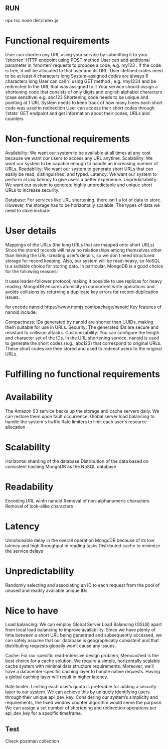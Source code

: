 ## RUN
npx tsc
node dist/index.js


# Functional requirements 

User can shorten any URL using your service by submitting it to your ‘/shorten’ HTTP endpoint using POST method
User can add additional parameter in ‘/shorten’ requests to propose a code, e.g. my123 . If the code is free, it will be allocated to that user and its URL.
User-defined codes need to be at least 4 characters long
System-assigned codes are always 6 characters long
User can call ‘/<short code>’ using GET method , e.g. /my1234 and be redirected to the URL that was assigned to it
Your service should assign a shortening code that consists of only digits and english alphabet characters (case sensitive) e.g. abc123
Shortening code needs to be unique and pointing at 1 URL
System needs to keep track of how many times each short code was used in redirection
User can access their short codes through ‘/stats’ GET endpoint and get information about their codes, URLs and counters


# Non-functional requirements

Availability: We want our system to be available at all times at any cost because we want our users to access any URL anytime.
Scalability: We want our system to be capable enough to handle an increasing number of URLs.
Readability: We want our system to generate short URLs that can easily be read, distinguished, and typed.
Latency: We want our system to perform at low latency to give users a better experience.
Unpredictability: We want our system to generate highly unpredictable and unique short URLs to increase security.


Database: For services like URL shortening, there isn’t a lot of data to store. However, the storage has to be horizontally scalable. The types of data we need to store include:

# User details
Mappings of the URLs (the long URLs that are mapped onto short URLs)
Since the stored records will have no relationships among themselves other than linking the URL-creating user’s details, so we don’t need structured storage for record keeping. Also, our system will be read-heavy, so NoSQL is a suitable choice for storing data. In particular, MongoDB is a good choice for the following reasons:

It uses leader-follower protocol, making it possible to use replicas for heavy reading.
MongoDB ensures atomicity in concurrent write operations and avoids collisions by returning a duplicate key errors for record-duplication issues.

for encode nanoid https://www.npmjs.com/package/nanoid
Key features of nanoid include:

Compactness: IDs generated by nanoid are shorter than UUIDs, making them suitable for use in URLs.
Security: The generated IDs are secure and resistant to collision attacks.
Customizability: You can configure the length and character set of the IDs.
In the URL shortening service, nanoid is used to generate the short codes (e.g., abc123) that correspond to original URLs. These short codes are then stored and used to redirect users to the original URLs.



# Fulfilling no functional requirements 

# Availability

The Amazon S3 service backs up the storage and cache servers daily. We can restore them upon fault occurrence.
Global server load balancing to handle the system's traffic
Rate limiters to limit each user's resource allocation


# Scalability

Horizontal sharding of the database
Distribution of the data based on consistent hashing
MongoDB as the NoSQL database

# Readability

Encoding URL winth nanoId
Removal of non-alphanumeric characters
Removal of look-alike characters

# Latency

Unnoticeable delay in the overall operation
MongoDB because of its low latency and high throughput in reading tasks
Distributed cache to minimize the service delays

# Unpredictability

Randomly selecting and associating an ID to each request from the pool of unused and readily available unique IDs

# Nice to have

Load balancing: We can employ Global Server Load Balancing (GSLB) apart from local load balancing to improve availability. Since we have plenty of time between a short URL being generated and subsequently accessed, we can safely assume that our database is geographically consistent and that distributing requests globally won’t cause any issues.

Cache: For our specific read-intensive design problem, Memcached is the best choice for a cache solution. We require a simple, horizontally scalable cache system with minimal data structure requirements. Moreover, we’ll have a datacenter-specific caching layer to handle native requests. Having a global caching layer will result in higher latency.

Rate limiter: Limiting each user’s quota is preferable for adding a security layer to our system. We can achieve this by uniquely identifying users through their unique api_dev_key. Considering our system’s simplicity and requirements, the fixed window counter algorithm would serve the purpose. We can assign a set number of shortening and redirection operations per api_dev_key for a specific timeframe.

## Test
Check postman collection 

